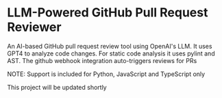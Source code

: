 # LLM-Powered GitHub Pull Request Reviewer

An AI-based GitHub pull request review tool using OpenAI's LLM. It uses GPT4 to analyze code changes. For static code analysis it uses pylint and AST. The github webhook integration auto-triggers reviews for PRs

NOTE: Support is included for Python, JavaScript and TypeScript only

This project will be updated shortly
